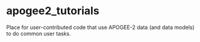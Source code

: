 # apogee2_tutorials
Place for user-contributed code that use APOGEE-2 data (and data models) to do common user tasks.
